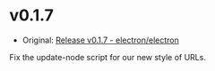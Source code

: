 # v0.1.7

* Original: [Release v0.1.7 - electron/electron](https://github.com/electron/electron/releases/tag/v0.1.7)

Fix the update-node script for our new style of URLs.
